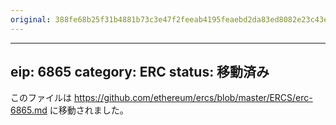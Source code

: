 ```yaml
---
original: 388fe68b25f31b4881b73c3e47f2feeab4195feaebd2da83ed8082e23c43e680
---
```


---
eip: 6865
category: ERC
status: 移動済み
---

このファイルは https://github.com/ethereum/ercs/blob/master/ERCS/erc-6865.md に移動されました。